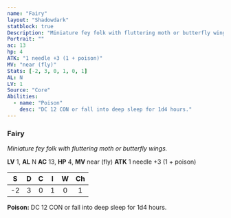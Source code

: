 ```yaml
---
name: "Fairy"
layout: "Shadowdark"
statblock: true
Description: "Miniature fey folk with fluttering moth or butterfly wings."
Portrait: ""
ac: 13
hp: 4
ATK: "1 needle +3 (1 + poison)"
MV: "near (fly)"
Stats: [-2, 3, 0, 1, 0, 1]
AL: N
LV: 1
Source: "Core"
Abilities:
  - name: "Poison"
    desc: "DC 12 CON or fall into deep sleep for 1d4 hours."
---
```


### Fairy

_Miniature fey folk with fluttering moth or butterfly wings._

**LV** 1, **AL** N
**AC** 13, **HP** 4, **MV** near (fly)
**ATK** 1 needle +3 (1 + poison)

|  S  |  D  |  C  |  I  |  W  |  Ch  |
|:---:|:---:|:---:|:---:|:---:|:----:|
| -2 | 3 | 0 | 1 | 0 | 1 |

**Poison:** DC 12 CON or fall into deep sleep for 1d4 hours.

